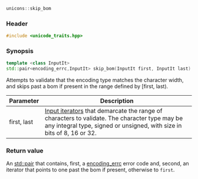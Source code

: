 ```c++
unicons::skip_bom
```

### Header

```c++
#include <unicode_traits.hpp>
```

### Synopsis
```c++
template <class InputIt>
std::pair<encoding_errc,InputIt> skip_bom(InputIt first, InputIt last) noexcept
```

Attempts to validate that the encoding type matches the character width, and skips past a bom if present in the range defined by [first, last). 

Parameter   |Description
------------|------------------------------
first, last | [Input iterators](http://en.cppreference.com/w/cpp/concept/InputIterator) that demarcate the range of characters to validate. The character type may be any integral type, signed or unsigned, with size in bits of 8, 16 or 32. 

### Return value

An [std::pair](http://en.cppreference.com/w/cpp/utility/pair) that contains, first, a [encoding_errc](encoding_errc) error code and, second, an iterator that points to one past the bom if present, otherwise to `first`.
